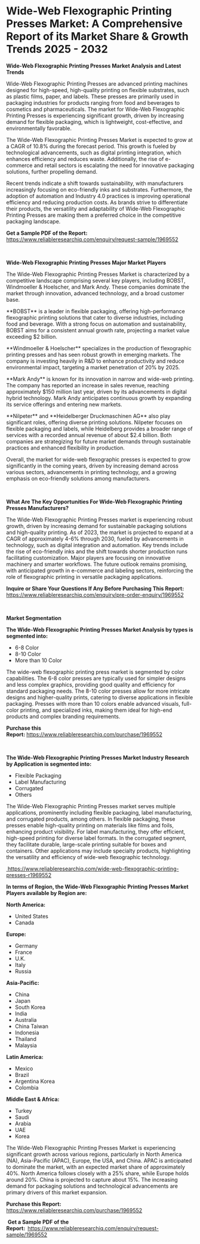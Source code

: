 <p><h1>Wide-Web Flexographic Printing Presses Market: A Comprehensive Report of its Market Share & Growth Trends 2025 - 2032</h1></p><p><strong>Wide-Web Flexographic Printing Presses Market Analysis and Latest Trends</strong></p>
<p><p>Wide-Web Flexographic Printing Presses are advanced printing machines designed for high-speed, high-quality printing on flexible substrates, such as plastic films, paper, and labels. These presses are primarily used in packaging industries for products ranging from food and beverages to cosmetics and pharmaceuticals. The market for Wide-Web Flexographic Printing Presses is experiencing significant growth, driven by increasing demand for flexible packaging, which is lightweight, cost-effective, and environmentally favorable.</p><p>The Wide-Web Flexographic Printing Presses Market is expected to grow at a CAGR of 10.8% during the forecast period. This growth is fueled by technological advancements, such as digital printing integration, which enhances efficiency and reduces waste. Additionally, the rise of e-commerce and retail sectors is escalating the need for innovative packaging solutions, further propelling demand.</p><p>Recent trends indicate a shift towards sustainability, with manufacturers increasingly focusing on eco-friendly inks and substrates. Furthermore, the adoption of automation and Industry 4.0 practices is improving operational efficiency and reducing production costs. As brands strive to differentiate their products, the versatility and adaptability of Wide-Web Flexographic Printing Presses are making them a preferred choice in the competitive packaging landscape.</p></p>
<p><strong>Get a Sample PDF of the Report:&nbsp;</strong> <a href="https://www.reliableresearchiq.com/enquiry/request-sample/1969552?utm_campaign=3006&utm_medium=2&utm_source=Github&utm_content=ia&utm_term=12042025&utm_id=wide-web-flexographic-printing-presses">https://www.reliableresearchiq.com/enquiry/request-sample/1969552</a></p>
<p>&nbsp;</p>
<p><strong>Wide-Web Flexographic Printing Presses Major Market Players</strong></p>
<p><p>The Wide-Web Flexographic Printing Presses Market is characterized by a competitive landscape comprising several key players, including BOBST, Windmoeller & Hoelscher, and Mark Andy. These companies dominate the market through innovation, advanced technology, and a broad customer base.</p><p>**BOBST** is a leader in flexible packaging, offering high-performance flexographic printing solutions that cater to diverse industries, including food and beverage. With a strong focus on automation and sustainability, BOBST aims for a consistent annual growth rate, projecting a market value exceeding $2 billion.</p><p>**Windmoeller & Hoelscher** specializes in the production of flexographic printing presses and has seen robust growth in emerging markets. The company is investing heavily in R&D to enhance productivity and reduce environmental impact, targeting a market penetration of 20% by 2025.</p><p>**Mark Andy** is known for its innovation in narrow and wide-web printing. The company has reported an increase in sales revenue, reaching approximately $150 million last year, driven by its advancements in digital hybrid technology. Mark Andy anticipates continuous growth by expanding its service offerings and entering new markets.</p><p>**Nilpeter** and **Heidelberger Druckmaschinen AG** also play significant roles, offering diverse printing solutions. Nilpeter focuses on flexible packaging and labels, while Heidelberg provides a broader range of services with a recorded annual revenue of about $2.4 billion. Both companies are strategizing for future market demands through sustainable practices and enhanced flexibility in production.</p><p>Overall, the market for wide-web flexographic presses is expected to grow significantly in the coming years, driven by increasing demand across various sectors, advancements in printing technology, and a growing emphasis on eco-friendly solutions among manufacturers.</p></p>
<p>&nbsp;</p>
<p><strong>What Are The Key Opportunities For Wide-Web Flexographic Printing Presses Manufacturers?</strong></p>
<p><p>The Wide-Web Flexographic Printing Presses market is experiencing robust growth, driven by increasing demand for sustainable packaging solutions and high-quality printing. As of 2023, the market is projected to expand at a CAGR of approximately 4-6% through 2030, fueled by advancements in technology, such as digital integration and automation. Key trends include the rise of eco-friendly inks and the shift towards shorter production runs facilitating customization. Major players are focusing on innovative machinery and smarter workflows. The future outlook remains promising, with anticipated growth in e-commerce and labeling sectors, reinforcing the role of flexographic printing in versatile packaging applications.</p></p>
<p><strong>Inquire or Share Your Questions If Any Before Purchasing This Report:</strong> <a href="https://www.reliableresearchiq.com/enquiry/pre-order-enquiry/1969552?utm_campaign=3006&utm_medium=2&utm_source=Github&utm_content=ia&utm_term=12042025&utm_id=wide-web-flexographic-printing-presses">https://www.reliableresearchiq.com/enquiry/pre-order-enquiry/1969552</a></p>
<p>&nbsp;</p>
<p><strong>Market Segmentation</strong></p>
<p><strong>The Wide-Web Flexographic Printing Presses Market Analysis by types is segmented into:</strong></p>
<p><ul><li>6-8 Color</li><li>8-10 Color</li><li>More than 10 Color</li></ul></p>
<p><p>The wide-web flexographic printing press market is segmented by color capabilities. The 6-8 color presses are typically used for simpler designs and less complex graphics, providing good quality and efficiency for standard packaging needs. The 8-10 color presses allow for more intricate designs and higher-quality prints, catering to diverse applications in flexible packaging. Presses with more than 10 colors enable advanced visuals, full-color printing, and specialized inks, making them ideal for high-end products and complex branding requirements.</p></p>
<p><strong>Purchase this Report:&nbsp;</strong><a href="https://www.reliableresearchiq.com/purchase/1969552?utm_campaign=3006&utm_medium=2&utm_source=Github&utm_content=ia&utm_term=12042025&utm_id=wide-web-flexographic-printing-presses">https://www.reliableresearchiq.com/purchase/1969552</a></p>
<p>&nbsp;</p>
<p><strong>The Wide-Web Flexographic Printing Presses Market Industry Research by Application is segmented into:</strong></p>
<p><ul><li>Flexible Packaging</li><li>Label Manufacturing</li><li>Corrugated</li><li>Others</li></ul></p>
<p><p>The Wide-Web Flexographic Printing Presses market serves multiple applications, prominently including flexible packaging, label manufacturing, and corrugated products, among others. In flexible packaging, these presses enable high-quality printing on materials like films and foils, enhancing product visibility. For label manufacturing, they offer efficient, high-speed printing for diverse label formats. In the corrugated segment, they facilitate durable, large-scale printing suitable for boxes and containers. Other applications may include specialty products, highlighting the versatility and efficiency of wide-web flexographic technology.</p></p>
<p><a href="https://www.reliableresearchiq.com/wide-web-flexographic-printing-presses-r1969552?utm_campaign=3006&utm_medium=2&utm_source=Github&utm_content=ia&utm_term=12042025&utm_id=wide-web-flexographic-printing-presses">&nbsp;https://www.reliableresearchiq.com/wide-web-flexographic-printing-presses-r1969552</a></p>
<p><strong>In terms of Region, the Wide-Web Flexographic Printing Presses Market Players available by Region are:</strong></p>
<p>
    <p> <strong> North America: </strong>
        <ul>
            <li>United States</li>
            <li>Canada</li>
        </ul>
        </p> 
    <p> <strong> Europe: </strong>
        <ul>
            <li>Germany</li>
            <li>France</li>
            <li>U.K.</li>
            <li>Italy</li>
            <li>Russia</li>
        </ul>
        </p> 
    <p> <strong> Asia-Pacific: </strong>
        <ul>
            <li>China</li>
            <li>Japan</li>
            <li>South Korea</li>
            <li>India</li>
            <li>Australia</li>
            <li>China Taiwan</li>
            <li>Indonesia</li>
            <li>Thailand</li>
            <li>Malaysia</li>
        </ul>
        </p> 
    <p> <strong> Latin America: </strong>
        <ul>
            <li>Mexico</li>
            <li>Brazil</li>
            <li>Argentina Korea</li>
            <li>Colombia</li>
        </ul>
        </p> 
    <p> <strong> Middle East & Africa: </strong>
        <ul>
            <li>Turkey</li>
            <li>Saudi</li>
            <li>Arabia</li>
            <li>UAE</li>
            <li>Korea</li>
        </ul>
    </p>
    </p>
<p><p>The Wide-Web Flexographic Printing Presses Market is experiencing significant growth across various regions, particularly in North America (NA), Asia-Pacific (APAC), Europe, the USA, and China. APAC is anticipated to dominate the market, with an expected market share of approximately 40%. North America follows closely with a 25% share, while Europe holds around 20%. China is projected to capture about 15%. The increasing demand for packaging solutions and technological advancements are primary drivers of this market expansion.</p></p>
<p><strong>Purchase this Report: </strong><a href="https://www.reliableresearchiq.com/purchase/1969552?utm_campaign=3006&utm_medium=2&utm_source=Github&utm_content=ia&utm_term=12042025&utm_id=wide-web-flexographic-printing-presses">https://www.reliableresearchiq.com/purchase/1969552</a></p>
<p>&nbsp;<strong>Get a Sample PDF of the Report:&nbsp;&nbsp;</strong><a href="https://www.reliableresearchiq.com/enquiry/request-sample/1969552?utm_campaign=3006&utm_medium=2&utm_source=Github&utm_content=ia&utm_term=12042025&utm_id=wide-web-flexographic-printing-presses">https://www.reliableresearchiq.com/enquiry/request-sample/1969552</a></p>
<p><strong></strong></p>
<p><p></p><p></p><p></p></p>